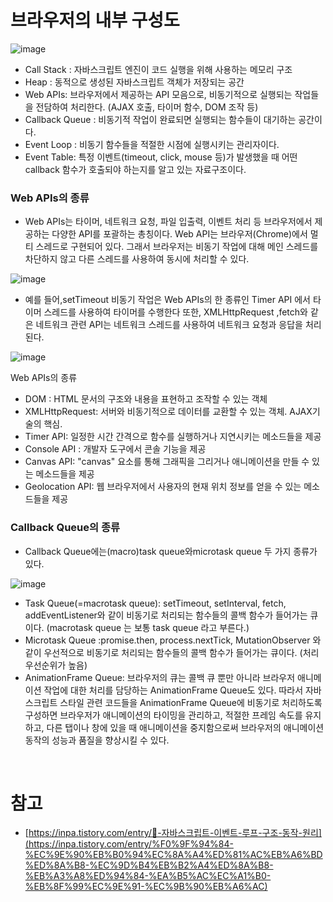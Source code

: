 # 브라우저의 내부 구성도

![image](https://github.com/YuHyeonWook/TIL/assets/110236953/3c012a76-d76a-4645-9c0d-26096e5241b6)

- Call Stack : 자바스크립트 엔진이 코드 실행을 위해 사용하는 메모리 구조
- Heap : 동적으로 생성된 자바스크립트 객체가 저장되는 공간
- Web APIs: 브라우저에서 제공하는 API 모음으로, 비동기적으로 실행되는 작업들을 전담하여 처리한다. (AJAX 호출, 타이머 함수, DOM 조작 등)
- Callback Queue : 비동기적 작업이 완료되면 실행되는 함수들이 대기하는 공간이다.
- Event Loop : 비동기 함수들을 적절한 시점에 실행시키는 관리자이다.
- Event Table: 특정 이벤트(timeout, click, mouse 등)가 발생했을 때 어떤 callback 함수가 호출되야 하는지를 알고 있는 자료구조이다.

### **Web APIs의 종류**

- Web APIs는 타이머, 네트워크 요청, 파일 입출력, 이벤트 처리 등 브라우저에서 제공하는 다양한 API를 포괄하는 총칭이다. Web API는 브라우저(Chrome)에서 멀티 스레드로 구현되어 있다. 그래서 브라우저는 비동기 작업에 대해 메인 스레드를 차단하지 않고 다른 스레드를 사용하여 동시에 처리할 수 있다.

![image](https://github.com/YuHyeonWook/TIL/assets/110236953/6d94731d-68b8-4ec2-af76-50712ef146cb)

- 예를 들어,setTimeout 비동기 작업은 Web APIs의 한 종류인 Timer API 에서 타이머 스레드를 사용하여 타이머를 수행한다 또한, XMLHttpRequest ,fetch와 같은 네트워크 관련 API는 네트워크 스레드를 사용하여 네트워크 요청과 응답을 처리된다.

![image](https://github.com/YuHyeonWook/TIL/assets/110236953/0e12626a-f043-4e3b-b8ec-ca7b7950f97e)

Web APIs의 종류

- DOM : HTML 문서의 구조와 내용을 표현하고 조작할 수 있는 객체
- XMLHttpRequest: 서버와 비동기적으로 데이터를 교환할 수 있는 객체. AJAX기술의 핵심.
- Timer API: 일정한 시간 간격으로 함수를 실행하거나 지연시키는 메소드들을 제공
- Console API : 개발자 도구에서 콘솔 기능을 제공
- Canvas API: "canvas" 요소를 통해 그래픽을 그리거나 애니메이션을 만들 수 있는 메소드들을 제공
- Geolocation API: 웹 브라우저에서 사용자의 현재 위치 정보를 얻을 수 있는 메소드들을 제공

### **Callback Queue의 종류**

- Callback Queue에는(macro)task queue와microtask queue 두 가지 종류가 있다.

![image](https://github.com/YuHyeonWook/TIL/assets/110236953/87be9ac3-a49a-4a38-9426-c5b8b195effd)

- Task Queue(=macrotask queue): setTimeout, setInterval, fetch, addEventListener와 같이 비동기로 처리되는 함수들의 콜백 함수가 들어가는 큐이다. (macrotask queue 는 보통 task queue 라고 부른다.)
- Microtask Queue :promise.then, process.nextTick, MutationObserver 와 같이 우선적으로 비동기로 처리되는 함수들의 콜백 함수가 들어가는 큐이다. (처리 우선순위가 높음)
- AnimationFrame Queue: 브라우저의 큐는 콜백 큐 뿐만 아니라 브라우저 애니메이션 작업에 대한 처리를 담당하는 AnimationFrame Queue도 있다. 따라서 자바스크립트 스타일 관련 코드들을 AnimationFrame Queue에 비동기로 처리하도록 구성하면 브라우저가 애니메이션의 타이밍을 관리하고, 적절한 프레임 속도를 유지하고, 다른 탭이나 창에 있을 때 애니메이션을 중지함으로써 브라우저의 애니메이션 동작의 성능과 품질을 향상시킬 수 있다.

<br>

# 참고

- [https://inpa.tistory.com/entry/🔄-자바스크립트-이벤트-루프-구조-동작-원리](https://inpa.tistory.com/entry/%F0%9F%94%84-%EC%9E%90%EB%B0%94%EC%8A%A4%ED%81%AC%EB%A6%BD%ED%8A%B8-%EC%9D%B4%EB%B2%A4%ED%8A%B8-%EB%A3%A8%ED%94%84-%EA%B5%AC%EC%A1%B0-%EB%8F%99%EC%9E%91-%EC%9B%90%EB%A6%AC)
